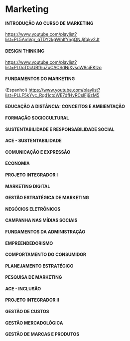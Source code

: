 # Marketing

#### INTRODUÇÃO AO CURSO DE MARKETING
https://www.youtube.com/playlist?list=PL5AmVqr_qTDYzkgWhIfYngQNJjfqkv2Jt

#### DESIGN THINKING
https://www.youtube.com/playlist?list=PL0oT0cUBfhuZuCACSdNjXvsoW8cjEKIzo

#### FUNDAMENTOS DO MARKETING
(Espanhol) https://www.youtube.com/playlist?list=PLLF5kYvc_Rqd1ctdWE7dfHvRCslFj9zM5


#### EDUCAÇÃO A DISTÂNCIA: CONCEITOS E AMBIENTAÇÃO
#### FORMAÇÃO SOCIOCULTURAL
#### SUSTENTABILIDADE E RESPONSABILIDADE SOCIAL
#### ACE - SUSTENTABILIDADE
#### COMUNICAÇÃO E EXPRESSÃO
#### ECONOMIA
#### PROJETO INTEGRADOR I
#### MARKETING DIGITAL
#### GESTÃO ESTRATÉGICA DE MARKETING
#### NEGÓCIOS ELETRÔNICOS
#### CAMPANHA NAS MÍDIAS SOCIAIS
#### FUNDAMENTOS DA ADMINISTRAÇÃO
#### EMPREENDEDORISMO
#### COMPORTAMENTO DO CONSUMIDOR
#### PLANEJAMENTO ESTRATÉGICO
#### PESQUISA DE MARKETING
#### ACE - INCLUSÃO
#### PROJETO INTEGRADOR II
#### GESTÃO DE CUSTOS
#### GESTÃO MERCADOLÓGICA
#### GESTÃO DE MARCAS E PRODUTOS